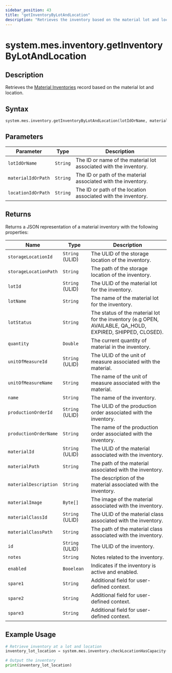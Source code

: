 ```yaml
---
sidebar_position: 43
title: "getInventoryByLotAndLocation"
description: "Retrieves the inventory based on the material lot and location."
---
```


# system.mes.inventory.getInventoryByLotAndLocation

## Description

Retrieves the [Material Inventories](../../data-model/material-model/material-inventory) record based on the material lot and location.

## Syntax
```python
system.mes.inventory.getInventoryByLotAndLocation(lotIdOrName, materialIdOrPath, locationIdOrPath)
```

## Parameters

| Parameter          | Type     | Description                                                       |
|--------------------|----------|-------------------------------------------------------------------|
| `lotIdOrName`      | `String` | The ID or name of the material lot associated with the inventory. |
| `materialIdOrPath` | `String` | The ID or path of the material associated with the inventory.     |
| `locationIdOrPath` | `String` | The ID or path of the location associated with the inventory.     |

## Returns

Returns a JSON representation of a material inventory with the following properties:

| Name                   | Type            | Description                                                                                                |
|------------------------|-----------------|------------------------------------------------------------------------------------------------------------|
| `storageLocationId`    | `String` (ULID) | The ULID of the storage location of the inventory.                                                         |
| `storageLocationPath`  | `String`        | The path of the storage location of the inventory.                                                         |
| `lotId`                | `String` (ULID) | The ULID of the material lot for the inventory.                                                            |
| `lotName`              | `String`        | The name of the material lot for the inventory.                                                            |
| `lotStatus`            | `String`        | The status of the material lot for the inventory (e.g OPEN, AVAILABLE, QA_HOLD, EXPIRED, SHIPPED, CLOSED). |
| `quantity`             | `Double`        | The current quantity of material in the inventory.                                                         |
| `unitOfMeasureId`      | `String` (ULID) | The ULID of the unit of measure associated with the material.                                              |
| `unitOfMeasureName`    | `String`        | The name of the unit of measure associated with the material.                                              |
| `name`                 | `String`        | The name of the inventory.                                                                                 |
| `productionOrderId`    | `String` (ULID) | The ULID of the production order associated with the inventory.                                            |
| `productionOrderName`  | `String`        | The name of the production order associated with the inventory.                                            |
| `materialId`           | `String` (ULID) | The ULID of the material associated with the inventory.                                                    |
| `materialPath`         | `String`        | The path of the material associated with the inventory.                                                    |
| `materialDescription`  | `String`        | The description of the material associated with the inventory.                                             |
| `materialImage`        | `Byte[]`        | The image of the material associated with the inventory.                                                   |
| `materialClassId`      | `String` (ULID) | The ULID of the material class associated with the inventory.                                              |
| `materialClassPath`    | `String`        | The path of the material class associated with the inventory.                                              |
| `id`                   | `String` (ULID) | The ULID of the inventory.                                                                                 |
| `notes`                | `String`        | Notes related to the inventory.                                                                            |
| `enabled`              | `Booelean`      | Indicates if the inventory is active and enabled.                                                          |
| `spare1`               | `String`        | Additional field for user-defined context.                                                                 |
| `spare2`               | `String`        | Additional field for user-defined context.                                                                 |
| `spare3`               | `String`        | Additional field for user-defined context.                                                                 |

## Example Usage

```python
# Retrieve inventory at a lot and location
inventory_lot_location = system.mes.inventory.checkLocationHasCapacity('425e29ed-2780-430a-95cf-79431ec0e3e5', 'Bottle/Milk', 'DairyCo')

# Output the inventory
print(inventory_lot_location)
```